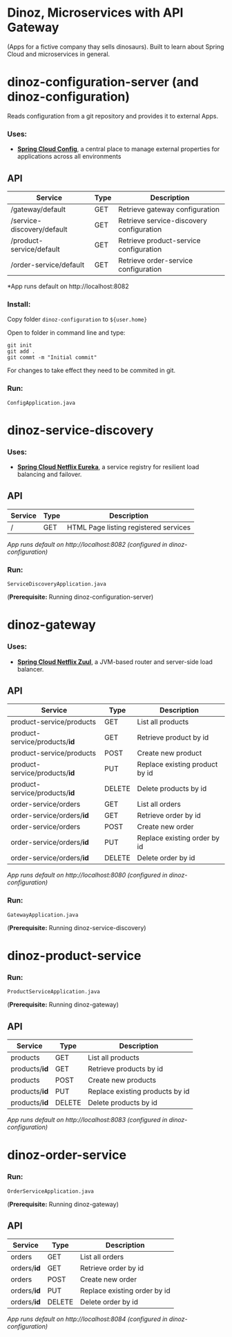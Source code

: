# Dinoz, Microservices with API Gateway 
(Apps for a fictive company thay sells dinosaurs).
Built to learn about Spring Cloud and microservices in general.

# dinoz-configuration-server (and dinoz-configuration)
Reads configuration from a git repository and provides it to external Apps.

### Uses:
- **[Spring Cloud Config](https://spring.io/projects/spring-cloud-config)**, a central place to manage external properties for applications across all environments

## API

|Service                             |Type  |Description                             |
|------------------------------------|------|-----------------------------------------
|/gateway/default                    |GET   |Retrieve gateway configuration          |
|/service-discovery/default          |GET   |Retrieve service-discovery configuration|
|/product-service/default            |GET   |Retrieve product-service configuration  |
|/order-service/default              |GET   |Retrieve order-service configuration    |

*App runs default on http://localhost:8082

### Install:
Copy folder `dinoz-configuration` to `${user.home}`

Open to folder in command line and type:
```
git init
git add .
git commt -m "Initial commit"
```
For changes to take effect they need to be commited in git.

### Run:
`ConfigApplication.java`

# dinoz-service-discovery

### Uses:
- **[Spring Cloud Netflix Eureka](https://cloud.spring.io/spring-cloud-netflix/spring-cloud-netflix.html#_service_discovery_eureka_clients)**, a service registry for resilient load balancing and failover.

## API

|Service                             |Type  |Description                          |
|------------------------------------|------|--------------------------------------
|/                                   |GET   |HTML Page listing registered services|

*App runs default on http://localhost:8082 (configured in dinoz-configuration)*

### Run:
`ServiceDiscoveryApplication.java`

(**Prerequisite:** Running dinoz-configuration-server)

# dinoz-gateway

### Uses:
- **[Spring Cloud Netflix Zuul](https://cloud.spring.io/spring-cloud-netflix/spring-cloud-netflix.html#_router_and_filter_zuul)**, a JVM-based router and server-side load balancer.

## API

|Service                             |Type  |Description                        |
|------------------------------------|------|------------------------------------
|product-service/products            |GET   |List all products                  |
|product-service/products/**id**     |GET   |Retrieve product  by id            |
|product-service/products            |POST  |Create new product                 |
|product-service/products/**id**     |PUT   |Replace existing product by id     |
|product-service/products/**id**     |DELETE|Delete products by id              |
|order-service/orders                |GET   |List all orders                    |
|order-service/orders/**id**         |GET   |Retrieve order by id               |
|order-service/orders                |POST  |Create new order                   |
|order-service/orders/**id**         |PUT   |Replace existing order by id       |
|order-service/orders/**id**         |DELETE|Delete order by id                 |

*App runs default on http://localhost:8080 (configured in dinoz-configuration)*


### Run:
`GatewayApplication.java`
   
(**Prerequisite:** Running dinoz-service-discovery)

# dinoz-product-service

### Run:
`ProductServiceApplication.java`
   
(**Prerequisite:** Running dinoz-gateway)

## API

|Service             |Type  |Description                        |
|--------------------|------|------------------------------------
|products            |GET   |List all products                  |
|products/**id**     |GET   |Retrieve products by id            |
|products            |POST  |Create new products                |
|products/**id**     |PUT   |Replace existing products by id    |
|products/**id**     |DELETE|Delete products by id              |

*App runs default on http://localhost:8083 (configured in dinoz-configuration)*

# dinoz-order-service

### Run:
`OrderServiceApplication.java`
   
(**Prerequisite:** Running dinoz-gateway)

## API

|Service             |Type  |Description                        |
|--------------------|------|------------------------------------
|orders              |GET   |List all orders                    |
|orders/**id**       |GET   |Retrieve order by id               |
|orders              |POST  |Create new order                   |
|orders/**id**       |PUT   |Replace existing order by id       |
|orders/**id**       |DELETE|Delete order by id                 |

*App runs default on http://localhost:8084 (configured in dinoz-configuration)*

